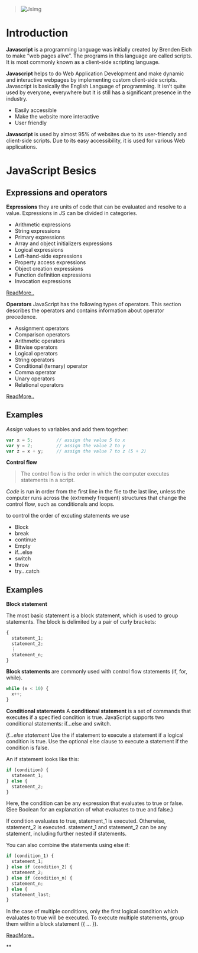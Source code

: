 >![Jsimg](https://iconape.com/wp-content/files/vr/353405/svg/javascript-js-seeklogo.com.svg)

# Introduction

**Javascript** is a programming language was initially created by Brenden Eich to make “web pages alive”. The programs in this language are called scripts.  It is most commonly known as a client-side scripting language. 

**Javascript** helps to do Web Application Development and make dynamic and interactive webpages by implementing custom client-side scripts. Javascript is basically the English Language of programming. It isn’t quite used by everyone, everywhere but it is still has a significant presence in the industry.

- Easily accessible
- Make the website more interactive
- User friendly

**Javascript** is used by almost 95% of websites due to its user-friendly and client-side scripts. Due to its easy accessibility, it is used for various Web applications.

# JavaScript Besics

## **Expressions and operators**

**Expressions**
they are units of code that can be evaluated and resolve to a value. Expressions in JS can be divided in categories.

* Arithmetic expressions
* String expressions
* Primary expressions
* Array and object initializers expressions
* Logical expressions
* Left-hand-side expressions
* Property access expressions
* Object creation expressions
* Function definition expressions
* Invocation expressions

[ReadMore..](https://flaviocopes.com/javascript-expressions/#:~:text=JavaScript%20Expressions%20Expressions%20are%20units%20of%20code%20that,be%20divided%20in%20categories.%20Published%20Mar%2017%2C%202018)

**Operators**
JavaScript has the following types of operators. This section describes the operators and contains information about operator precedence.

* Assignment operators
* Comparison operators
* Arithmetic operators
* Bitwise operators
* Logical operators
* String operators
* Conditional (ternary) operator
* Comma operator
* Unary operators
* Relational operators

[ReadMore..](https://developer.mozilla.org/en-US/docs/Web/JavaScript/Guide/Expressions_and_Operators)

## **Examples**

*Assign* values to variables and add them together:
```js
var x = 5;         // assign the value 5 to x
var y = 2;         // assign the value 2 to y
var z = x + y;     // assign the value 7 to z (5 + 2)
```

**Control flow**

> The control flow is the order in which the computer executes statements in a script.

*Code* is run in order from the first line in the file to the last line, unless the computer runs across the (extremely frequent) structures that change the control flow, such as conditionals and loops. 

to control the order of excuting statements we use 

* Block
* break
* continue
* Empty
* if...else
* switch
* throw
* try...catch

## **Examples**

**Block statement**

The most basic statement is a block statement, which is used to group statements. The block is delimited by a pair of curly brackets:
```js
{
  statement_1;
  statement_2;
  ⋮
  statement_n;
}
```
**Block statements** are commonly used with control flow statements (if, for, while).
```js
while (x < 10) {
  x++;
}
```

**Conditional statements**
A **conditional statement** is a set of commands that executes if a specified condition is true. JavaScript supports two conditional statements: if...else and switch.

*if...else statement*
Use the if statement to execute a statement if a logical condition is true. Use the optional else clause to execute a statement if the condition is false.

An if statement looks like this:

```js
if (condition) {
  statement_1;
} else {
  statement_2;
}
```

Here, the condition can be any expression that evaluates to true or false. (See Boolean for an explanation of what evaluates to true and false.)

If condition evaluates to true, statement_1 is executed. Otherwise, statement_2 is executed. statement_1 and statement_2 can be any statement, including further nested if statements.

You can also combine the statements using else if:

```js
if (condition_1) {
  statement_1;
} else if (condition_2) {
  statement_2;
} else if (condition_n) {
  statement_n;
} else {
  statement_last;
}
```

In the case of multiple conditions, only the first logical condition which evaluates to true will be executed. To execute multiple statements, group them within a block statement ({ … }).

[ReadMore..](https://developer.mozilla.org/en-US/docs/Web/JavaScript/Guide/Control_flow_and_error_handling)


** 



